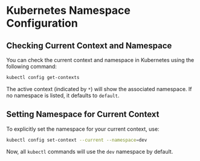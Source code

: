 # Kubernetes Namespace Configuration

## Checking Current Context and Namespace

You can check the current context and namespace in Kubernetes using the following command:

```sh
kubectl config get-contexts
```

The active context (indicated by `*`) will show the associated namespace. If no namespace is listed, it defaults to `default`.

## Setting Namespace for Current Context

To explicitly set the namespace for your current context, use:

```sh
kubectl config set-context --current --namespace=dev
```

Now, all `kubectl` commands will use the `dev` namespace by default.



